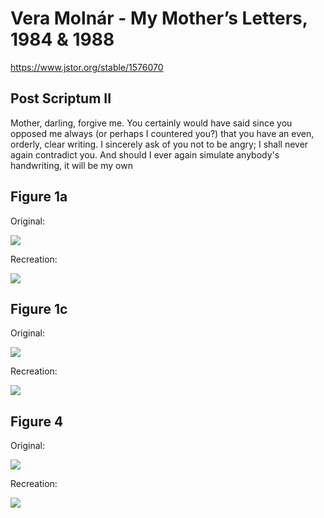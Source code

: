 # Vera Molnár - My Mother’s Letters, 1984 & 1988

https://www.jstor.org/stable/1576070

## Post Scriptum II

Mother, darling, forgive me. You certainly would have said since you opposed me always (or perhaps I countered you?) that you have an even, orderly, clear writing. I sincerely ask of you not to be angry; I shall never again contradict you. And should I ever again simulate anybody's handwriting, it will be my own

## Figure 1a

Original:

![](pics/original_1.png)

Recreation:

![](pics/2.png)

## Figure 1c

Original:

![](pics/original_2.png)

Recreation:

![](pics/3c.png)


## Figure 4

Original:

![](pics/original_3.png)

Recreation:

![](pics/4.png)
